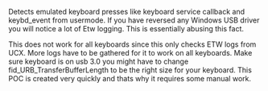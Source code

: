 Detects emulated keyboard presses like keyboard service callback and keybd_event from usermode.
If you have reversed any Windows USB driver you will notice a lot of Etw logging. This is essentially abusing this fact.

This does not work for all keyboards since this only checks ETW logs from UCX. More logs have to be gathered for it to
work on all keyboards.
Make sure keyboard is on usb 3.0 you might have to change fid_URB_TransferBufferLength to be the right size for your keyboard.
This POC is created very quickly and thats why it requires some manual work.

